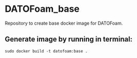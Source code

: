 # DATOFoam_base

Repository to create base docker image for DATOFoam.

## Generate image by running in terminal:
```console
sudo docker build -t datofoam:base .
```

